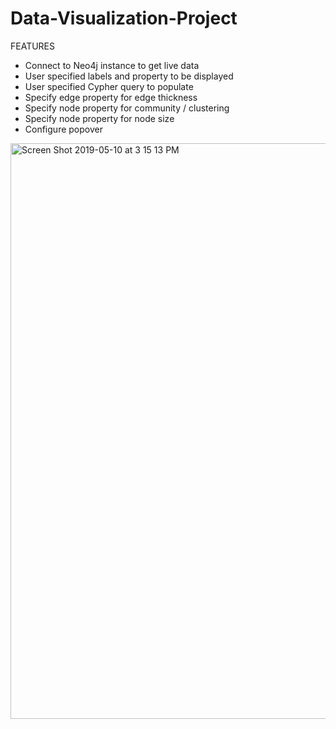 # Data-Visualization-Project

FEATURES
- Connect to Neo4j instance to get live data
- User specified labels and property to be displayed
- User specified Cypher query to populate
- Specify edge property for edge thickness
- Specify node property for community / clustering
- Specify node property for node size
- Configure popover


<img width="921" alt="Screen Shot 2019-05-10 at 3 15 13 PM" src="https://user-images.githubusercontent.com/32972406/57559541-2a34a700-7337-11e9-8e93-87cdf3895db1.png">
